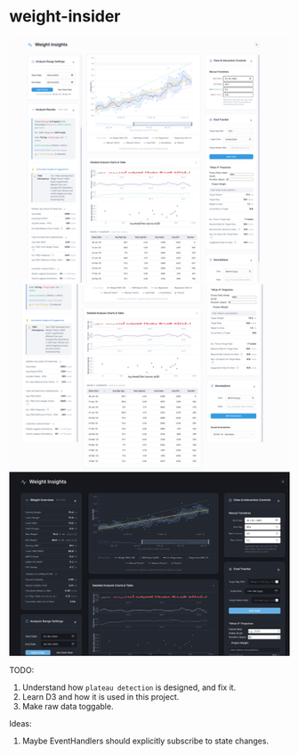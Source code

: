# weight-insider


![screenshot](assets/visualisation.png)
![screenshot](assets/visualisation2.png)
![screenshot](assets/visualisation3.png)

TODO:
1. Understand how `plateau detection` is designed, and fix it.
2. Learn D3 and how it is used in this project.
3. Make raw data toggable.

Ideas:
1. Maybe EventHandlers should explicitly subscribe to state changes.

